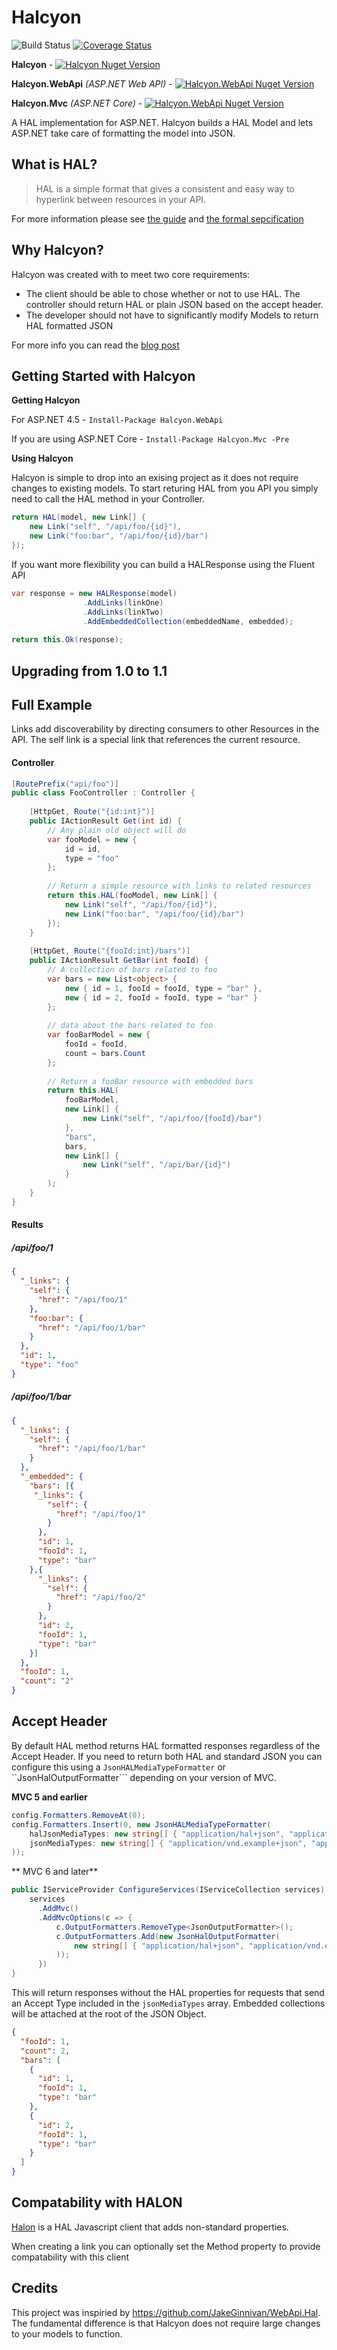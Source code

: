 # Halcyon 
![Build Status](https://ci.appveyor.com/api/projects/status/github/visualeyes/halcyon?branch=master&svg=true) 
[![Coverage Status](https://coveralls.io/repos/visualeyes/halcyon/badge.svg?branch=master&service=github)](https://coveralls.io/github/visualeyes/halcyon?branch=master)

**Halcyon** - 
[![Halcyon Nuget Version](https://img.shields.io/nuget/v/ColinM.Halcyon.svg)](https://www.nuget.org/packages/ColinM.Halcyon/) 

**Halcyon.WebApi** *(ASP.NET Web API)* - 
[![Halcyon.WebApi Nuget Version](https://img.shields.io/nuget/v/ColinM.Halcyon.WebApi.svg)](https://www.nuget.org/packages/ColinM.Halcyon.WebApi/)

**Halcyon.Mvc** *(ASP.NET Core)* -
[![Halcyon.WebApi Nuget Version](https://img.shields.io/nuget/v/ColinM.Halcyon.Mvc.svg)](https://www.nuget.org/packages/ColinM.Halcyon.Mvc/)


A HAL implementation for ASP.NET. Halcyon builds a HAL Model and lets ASP.NET take care of formatting the model into JSON.

## What is HAL?
> HAL is a simple format that gives a consistent and easy way to hyperlink between resources in your API.

For more information please see [the guide](https://github.com/mikekelly/hal_specification) and [the formal sepcification](http://stateless.co/hal_specification.html)

## Why Halcyon?

Halcyon was created with to meet two core requirements:

* The client should be able to chose whether or not to use HAL. The controller should return HAL or plain JSON based on the accept header. 
* The developer should not have to significantly modify Models to return HAL formatted JSON



For more info you can read the [blog post](https://medium.com/@johncmckim/halcyon-hal-for-net-ebc416844152)

## Getting Started with Halcyon

**Getting Halcyon**

For ASP.NET 4.5 - `Install-Package Halcyon.WebApi`

If you are using ASP.NET Core - `Install-Package Halcyon.Mvc -Pre`

**Using Halcyon**

Halcyon is simple to drop into an exising project as it does not require changes to existing models.
To start returing HAL from you API you simply need to call the HAL method in your Controller.
```c#
return HAL(model, new Link[] {
    new Link("self", "/api/foo/{id}"),
    new Link("foo:bar", "/api/foo/{id}/bar")
});
```
If you want more flexibility you can build a HALResponse using the Fluent API
```c#
var response = new HALResponse(model)
                .AddLinks(linkOne)
                .AddLinks(linkTwo)
                .AddEmbeddedCollection(embeddedName, embedded);
    
return this.Ok(response);
```
## Upgrading from 1.0 to 1.1

## Full Example
Links add discoverability by directing consumers to other Resources in the API.
The self link is a special link that references the current resource.

#### Controller 
```c#
[RoutePrefix("api/foo")]
public class FooController : Controller {
    
    [HttpGet, Route("{id:int}")]
    public IActionResult Get(int id) {
        // Any plain old object will do
        var fooModel = new {
            id = id,
            type = "foo"
        };
            
        // Return a simple resource with links to related resources
        return this.HAL(fooModel, new Link[] {
            new Link("self", "/api/foo/{id}"),
            new Link("foo:bar", "/api/foo/{id}/bar")
        });
    }
    
    [HttpGet, Route("{fooId:int}/bars")]
    public IActionResult GetBar(int fooId) {
        // A collection of bars related to foo
        var bars = new List<object> {
            new { id = 1, fooId = fooId, type = "bar" },
            new { id = 2, fooId = fooId, type = "bar" }
        };
    
        // data about the bars related to foo
        var fooBarModel = new {
            fooId = fooId,
            count = bars.Count
        };
    
        // Return a fooBar resource with embedded bars
        return this.HAL(
            fooBarModel,
            new Link[] {
                new Link("self", "/api/foo/{fooId}/bar")
            },
            "bars",
            bars,
            new Link[] {
                new Link("self", "/api/bar/{id}")
            }
        );
    }
}
```
#### Results

##### /api/foo/1
```json
{
  "_links": {
    "self": {
      "href": "/api/foo/1"
    },
    "foo:bar": {
      "href": "/api/foo/1/bar"
    }
  },
  "id": 1,
  "type": "foo"
}
```
##### /api/foo/1/bar
```json
{
  "_links": {
    "self": {
      "href": "/api/foo/1/bar"
    }
  },
  "_embedded": {
    "bars": [{
     "_links": {
        "self": {
          "href": "/api/foo/1"
        }
      },
      "id": 1,
      "fooId": 1, 
      "type": "bar"
    },{
      "_links": {
        "self": {
          "href": "/api/foo/2"
        }
      },
      "id": 2,
      "fooId": 1, 
      "type": "bar"
    }]
  },
  "fooId": 1,
  "count": "2"
}
```
## Accept Header

By default HAL method returns HAL formatted responses regardless of the Accept Header.
If you need to return both HAL and standard JSON you can configure this using a ``JsonHALMediaTypeFormatter`` or ``JsonHalOutputFormatter```
depending on your version of MVC.

**MVC 5 and earlier**

```c#
config.Formatters.RemoveAt(0);
config.Formatters.Insert(0, new JsonHALMediaTypeFormatter(
    halJsonMediaTypes: new string[] { "application/hal+json", "application/vnd.example.hal+json", "application/vnd.example.hal.v1+json" },
    jsonMediaTypes: new string[] { "application/vnd.example+json", "application/vnd.example.v1+json" }
));
```

** MVC 6 and later**

```c#
public IServiceProvider ConfigureServices(IServiceCollection services) {
    services
      .AddMvc()
      .AddMvcOptions(c => {
          c.OutputFormatters.RemoveType<JsonOutputFormatter>();
          c.OutputFormatters.Add(new JsonHalOutputFormatter(
              new string[] { "application/hal+json", "application/vnd.example.hal+json", "application/vnd.example.hal.v1+json" }
          ));
      })
}
```
This will return responses without the HAL properties for requests that send an Accept Type included in the ``jsonMediaTypes`` array.
Embedded collections will be attached at the root of the JSON Object.

```json
{
  "fooId": 1,
  "count": 2,
  "bars": [
    {
      "id": 1,
      "fooId": 1,
      "type": "bar"
    },
    {
      "id": 2,
      "fooId": 1,
      "type": "bar"
    }
  ]
}
```

## Compatability with HALON
[Halon](https://github.com/LeanKit-Labs/halon) is a HAL Javascript client that adds non-standard properties.

When creating a link you can optionally set the Method property to provide compatability with this client


## Credits
This project was inspiried by https://github.com/JakeGinnivan/WebApi.Hal. 
The fundamental difference is that Halcyon does not require large changes 
to your models to function.
